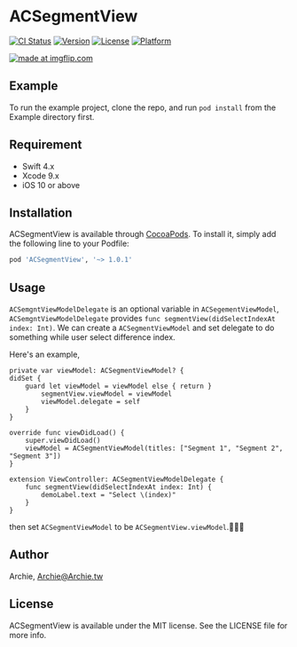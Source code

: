 # ACSegmentView

[![CI Status](https://img.shields.io/travis/ArchieR7/ACSegmentView.svg?style=flat)](https://travis-ci.org/ArchieR7/ACSegmentView)
[![Version](https://img.shields.io/cocoapods/v/ACSegmentView.svg?style=flat)](https://cocoapods.org/pods/ACSegmentView)
[![License](https://img.shields.io/cocoapods/l/ACSegmentView.svg?style=flat)](https://cocoapods.org/pods/ACSegmentView)
[![Platform](https://img.shields.io/cocoapods/p/ACSegmentView.svg?style=flat)](https://cocoapods.org/pods/ACSegmentView)

<a href="https://imgflip.com/gif/2cu2nv"><img src="https://i.imgflip.com/2cu2nv.gif" title="made at imgflip.com"/></a>

## Example

To run the example project, clone the repo, and run `pod install` from the Example directory first.

## Requirement
- Swift 4.x
- Xcode 9.x
- iOS 10 or above

## Installation

ACSegmentView is available through [CocoaPods](https://cocoapods.org). To install
it, simply add the following line to your Podfile:

```ruby
pod 'ACSegmentView', '~> 1.0.1'
```

## Usage
`ACSemgntViewModelDelegate` is an optional variable in `ACSegementViewModel`,
`ACSemgntViewModelDelegate` provides `func segmentView(didSelectIndexAt index: Int)`. 
We can create a `ACSegmentViewModel` and set delegate to do something while user select difference index.

Here's an example,
```
private var viewModel: ACSegmentViewModel? {
didSet {
    guard let viewModel = viewModel else { return }
        segmentView.viewModel = viewModel
        viewModel.delegate = self
    }
}

override func viewDidLoad() {
    super.viewDidLoad()
    viewModel = ACSegmentViewModel(titles: ["Segment 1", "Segment 2", "Segment 3"])
}

extension ViewController: ACSegmentViewModelDelegate {
    func segmentView(didSelectIndexAt index: Int) {
        demoLabel.text = "Select \(index)"
    }
}
```
then set `ACSegmentViewModel` to be `ACSegmentView.viewModel`.👏👏👏

## Author

Archie, Archie@Archie.tw

## License

ACSegmentView is available under the MIT license. See the LICENSE file for more info.
